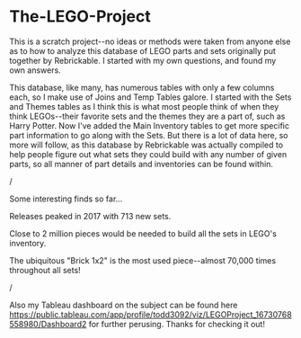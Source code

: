 # The-LEGO-Project

This is a scratch project--no ideas or methods were taken from anyone else as to how to analyze this database of LEGO parts and sets originally put together by 
Rebrickable. I started with my own questions, and found my own answers.

This database, like many, has numerous tables with only a few columns each, so I make use of Joins and Temp Tables galore. I started with the Sets and Themes tables as I 
think this is what most people think of when they think LEGOs--their favorite sets and the themes they are a part of, such as Harry Potter. Now I've added the Main 
Inventory tables to get more specific part information to go along with the Sets. But there is a lot of data here, so more will follow, as this database by Rebrickable 
was actually compiled to help people figure out what sets they could build with any number of given parts, so all manner of part details and inventories can be found 
within.

/

Some interesting finds so far...

Releases peaked in 2017 with 713 new sets.

Close to 2 million pieces would be needed to build all the sets in LEGO's inventory.

The ubiquitous "Brick 1x2" is the most used piece--almost 70,000 times throughout all sets!

/

Also my Tableau dashboard on the subject can be found here https://public.tableau.com/app/profile/todd3092/viz/LEGOProject_16730768558980/Dashboard2 for further perusing. 
Thanks for checking it out!
